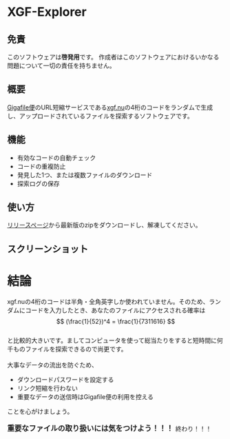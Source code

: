 # XGF-Explorer
## 免責
このソフトウェアは**啓発用**です。
作成者はこのソフトウェアにおけるいかなる問題について一切の責任を持ちません。

## 概要
[Gigafile便](https://gigafile.nu)のURL短縮サービスである[xgf.nu](https://xgf.nu)の4桁のコードをランダムで生成し、アップロードされているファイルを探索するソフトウェアです。

## 機能
- 有効なコードの自動チェック
- コードの重複防止
- 発見した1つ、または複数ファイルのダウンロード
- 探索ログの保存

## 使い方
[リリースページ](https://github.com/Nodoka4318/XGF-Explorer/Releases)から最新版のzipをダウンロードし、解凍してください。

## スクリーンショット

# 結論
xgf.nuの4桁のコードは半角・全角英字しか使われていません。そのため、ランダムにコードを入力したとき、あなたのファイルにアクセスされる確率は \
$$ (\frac{1}{52})^4 = \frac{1}{7311616} $$ \
と比較的大きいです。ましてコンピュータを使って総当たりをすると短時間に何千ものファイルを探索できるので尚更です。\
\
大事なデータの流出を防ぐため、
- ダウンロードパスワードを設定する
- リンク短縮を行わない
- 重要なデータの送信時はGigafile便の利用を控える

ことを心がけましょう。\
\
<big>**重要なファイルの取り扱いには気をつけよう！！！** </big>終わり！！！ 
